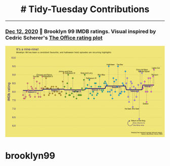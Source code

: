 <h1 align="center">
# Tidy-Tuesday Contributions
</h1>

***
### [Dec 12, 2020](https://github.com/surbhi-bh/brooklyn99/blob/main/brooklyn99rating.png) 👮 Brooklyn 99 IMDB ratings. Visual inspired by Cedric Scherer's [The Office rating plot](https://github.com/Z3tt/TidyTuesday/tree/master/plots/2020_12)

![](https://github.com/surbhi-bh/brooklyn99/blob/main/brooklyn99rating.png)
# brooklyn99
